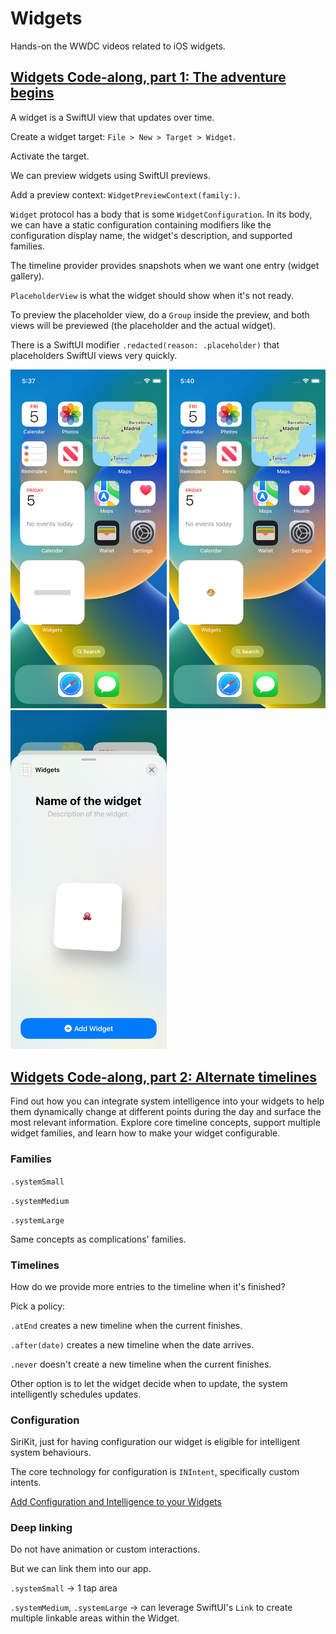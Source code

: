 # Widgets

Hands-on the WWDC videos related to iOS widgets.

## [Widgets Code-along, part 1: The adventure begins](https://developer.apple.com/videos/play/wwdc2020/10034/)

A widget is a SwiftUI view that updates over time.

Create a widget target: `File > New > Target > Widget`.

Activate the target.

We can preview widgets using SwiftUI previews.

Add a preview context: `WidgetPreviewContext(family:)`.

`Widget` protocol has a body that is some `WidgetConfiguration`. In its body, we can have a static configuration containing modifiers like the configuration display name, the widget's description, and supported families.

The timeline provider provides snapshots when we want one entry (widget gallery).

`PlaceholderView` is what the widget should show when it's not ready.

To preview the placeholder view, do a `Group` inside the preview, and both views will be previewed (the placeholder and the actual widget).

There is a SwiftUI modifier `.redacted(reason: .placeholder)` that placeholders SwiftUI views very quickly.

<img src="./screenshots/placeholder.jpg" class="center" width="250"> <img src="./screenshots/widget.jpg" class="center" width="250"> <img src="./screenshots/snapshot.jpg" class="center" width="250">

## [Widgets Code-along, part 2: Alternate timelines](https://developer.apple.com/videos/play/wwdc2020/10035/)

Find out how you can integrate system intelligence into your widgets to help them dynamically change at different points during the day and surface the most relevant information. Explore core timeline concepts, support multiple widget families, and learn how to make your widget configurable.

### Families

`.systemSmall`

`.systemMedium`

`.systemLarge`

Same concepts as complications' families.

### Timelines

How do we provide more entries to the timeline when it's finished?

Pick a policy: 

`.atEnd` creates a new timeline when the current finishes.

`.after(date)` creates a new timeline when the date arrives.

`.never` doesn't create a new timeline when the current finishes.

Other option is to let the widget decide when to update, the system intelligently schedules updates.

### Configuration

SiriKit, just for having configuration our widget is eligible for intelligent system behaviours.

The core technology for configuration is `INIntent`, specifically custom intents.

[Add Configuration and Intelligence to your Widgets](https://developer.apple.com/videos/play/wwdc2020/10194/)

### Deep linking

Do not have animation or custom interactions.

But we can link them into our app.

`.systemSmall` -> 1 tap area

`.systemMedium`, `.systemLarge` -> can leverage SwiftUI's `Link` to create multiple linkable areas within the Widget.













































